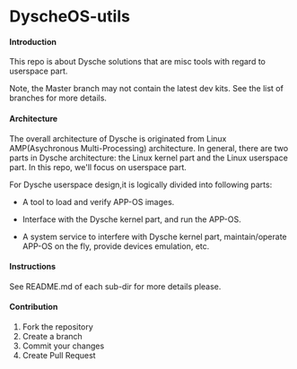 # DyscheOS-utils

#### Introduction
This repo is about Dysche solutions  that are misc tools with regard to userspace part.

Note, the Master branch may not contain the latest dev kits. See the list of branches
for more details.

#### Architecture
The overall architecture of Dysche is originated from Linux AMP(Asychronous Multi-Processing) architecture.
In general, there are two parts in Dysche architecture: the Linux kernel part and the Linux userspace part. In this repo, we'll focus on userspace part.

For Dysche userspace design,it is logically divided into following parts:

- A tool to load and verify APP-OS images.

- Interface with the Dysche kernel part, and run the APP-OS.

- A system service to interfere with Dysche kernel part, maintain/operate APP-OS on the fly, provide devices emulation, etc.

#### Instructions

See README.md of each sub-dir for more details please.

#### Contribution

1.  Fork the repository
2.  Create a branch
3.  Commit your changes
4.  Create Pull Request